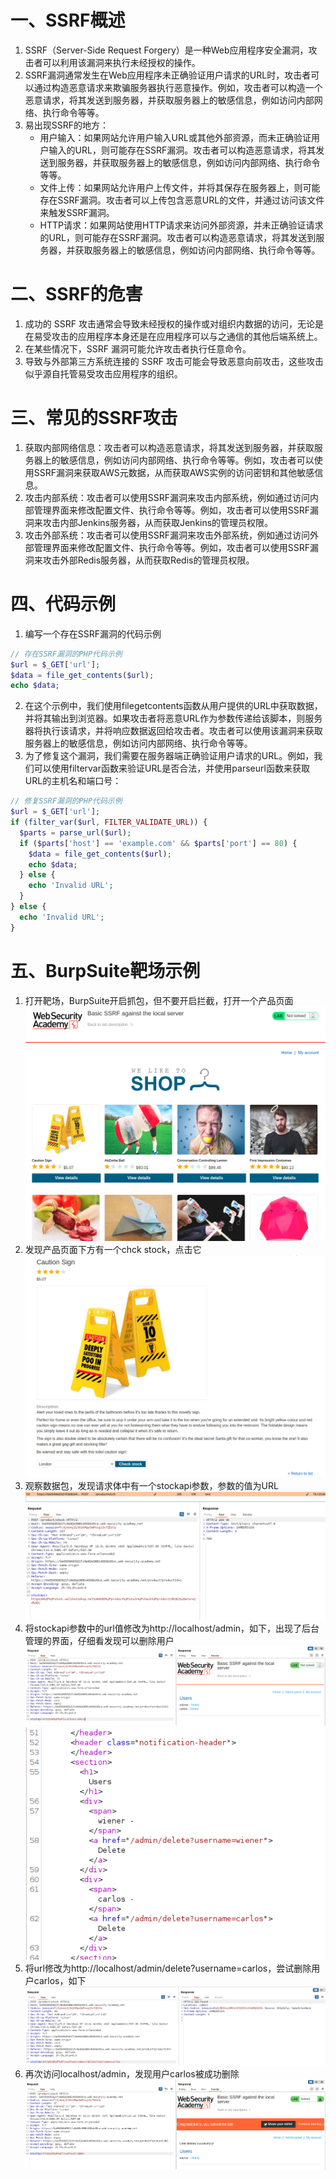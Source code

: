# 一、SSRF概述
1. SSRF（Server-Side Request Forgery）是一种Web应用程序安全漏洞，攻击者可以利用该漏洞来执行未经授权的操作。
2. SSRF漏洞通常发生在Web应用程序未正确验证用户请求的URL时，攻击者可以通过构造恶意请求来欺骗服务器执行恶意操作。例如，攻击者可以构造一个恶意请求，将其发送到服务器，并获取服务器上的敏感信息，例如访问内部网络、执行命令等等。
3. 易出现SSRF的地方：
	- 用户输入：如果网站允许用户输入URL或其他外部资源，而未正确验证用户输入的URL，则可能存在SSRF漏洞。攻击者可以构造恶意请求，将其发送到服务器，并获取服务器上的敏感信息，例如访问内部网络、执行命令等等。  
	- 文件上传：如果网站允许用户上传文件，并将其保存在服务器上，则可能存在SSRF漏洞。攻击者可以上传包含恶意URL的文件，并通过访问该文件来触发SSRF漏洞。  
	- HTTP请求：如果网站使用HTTP请求来访问外部资源，并未正确验证请求的URL，则可能存在SSRF漏洞。攻击者可以构造恶意请求，将其发送到服务器，并获取服务器上的敏感信息，例如访问内部网络、执行命令等等。  
# 二、SSRF的危害
1. 成功的 SSRF 攻击通常会导致未经授权的操作或对组织内数据的访问，无论是在易受攻击的应用程序本身还是在应用程序可以与之通信的其他后端系统上。
2. 在某些情况下，SSRF 漏洞可能允许攻击者执行任意命令。
3. 导致与外部第三方系统连接的 SSRF 攻击可能会导致恶意向前攻击，这些攻击似乎源自托管易受攻击应用程序的组织。
# 三、常见的SSRF攻击
1. 获取内部网络信息：攻击者可以构造恶意请求，将其发送到服务器，并获取服务器上的敏感信息，例如访问内部网络、执行命令等等。例如，攻击者可以使用SSRF漏洞来获取AWS元数据，从而获取AWS实例的访问密钥和其他敏感信息。  
2. 攻击内部系统：攻击者可以使用SSRF漏洞来攻击内部系统，例如通过访问内部管理界面来修改配置文件、执行命令等等。例如，攻击者可以使用SSRF漏洞来攻击内部Jenkins服务器，从而获取Jenkins的管理员权限。  
3. 攻击外部系统：攻击者可以使用SSRF漏洞来攻击外部系统，例如通过访问外部管理界面来修改配置文件、执行命令等等。例如，攻击者可以使用SSRF漏洞来攻击外部Redis服务器，从而获取Redis的管理员权限。
# 四、代码示例
1. 编写一个存在SSRF漏洞的代码示例
```PHP
// 存在SSRF漏洞的PHP代码示例
$url = $_GET['url'];
$data = file_get_contents($url);
echo $data;
```
2. 在这个示例中，我们使用filegetcontents函数从用户提供的URL中获取数据，并将其输出到浏览器。如果攻击者将恶意URL作为参数传递给该脚本，则服务器将执行该请求，并将响应数据返回给攻击者。攻击者可以使用该漏洞来获取服务器上的敏感信息，例如访问内部网络、执行命令等等。  
3. 为了修复这个漏洞，我们需要在服务器端正确验证用户请求的URL。例如，我们可以使用filtervar函数来验证URL是否合法，并使用parseurl函数来获取URL的主机名和端口号：
```PHP
// 修复SSRF漏洞的PHP代码示例
$url = $_GET['url'];
if (filter_var($url, FILTER_VALIDATE_URL)) {
  $parts = parse_url($url);
  if ($parts['host'] == 'example.com' && $parts['port'] == 80) {
    $data = file_get_contents($url);
    echo $data;
  } else {
    echo 'Invalid URL';
  }
} else {
  echo 'Invalid URL';
}
```
# 五、BurpSuite靶场示例
1. 打开靶场，BurpSuite开启抓包，但不要开启拦截，打开一个产品页面
![1.png](img/ssrf/1.png)
2. 发现产品页面下方有一个chck stock，点击它
![2.png](img/ssrf/2.png)
3. 观察数据包，发现请求体中有一个stockapi参数，参数的值为URL
![3.png](img/ssrf/3.png)
4. 将stockapi参数中的url值修改为http://localhost/admin，如下，出现了后台管理的界面，仔细看发现可以删除用户
![4.png](img/ssrf/4.png)
![5.png](img/ssrf/5.png)
5. 将url修改为http://localhost/admin/delete?username=carlos，尝试删除用户carlos，如下
![6.png](img/ssrf/6.png)
6. 再次访问localhost/admin，发现用户carlos被成功删除
![7.png](img/ssrf/7.png)